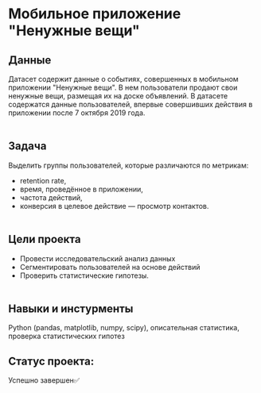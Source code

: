 # Мобильное приложение "Ненужные вещи" <br>

## Данные

Датасет содержит данные о событиях, совершенных в мобильном приложении "Ненужные вещи". В нем пользователи продают свои ненужные вещи, размещая их на доске объявлений. В датасете содержатся данные пользователей, впервые совершивших действия в приложении после 7 октября 2019 года.<br><br>

## Задача

Выделить группы пользователей, которые различаются по метрикам:
- retention rate,
- время, проведённое в приложении,
- частота действий,
- конверсия в целевое действие — просмотр контактов.<br><br>

## Цели проекта

- Провести исследовательский анализ данных
- Сегментировать пользователей на основе действий
- Проверить статистические гипотезы.<br><br>

## Навыки и инстурменты
Python (pandas, matplotlib, numpy, scipy), описательная статистика, проверка статистических гипотез


## Статус проекта:
Успешно завершен✅
